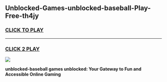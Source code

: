 
## Unblocked-Games-unblocked-baseball-Play-Free-th4jy
<h3>
<a href="https://premium76.site?title=unblocked-baseball&ref=21A">CLICK TO PLAY</a></h3>
<hr>

<h3>
<a href="https://premium76.site?title=unblocked-baseball&ref=21A">CLICK 2 PLAY</a>
  
</h3>

<a href="https://premium76.site?title=unblocked-baseball&ref=21A"><img src="https://clearcache.store/games.png"></a>


**unblocked-baseball games unblocked: Your Gateway to Fun and Accessible Online Gaming**
